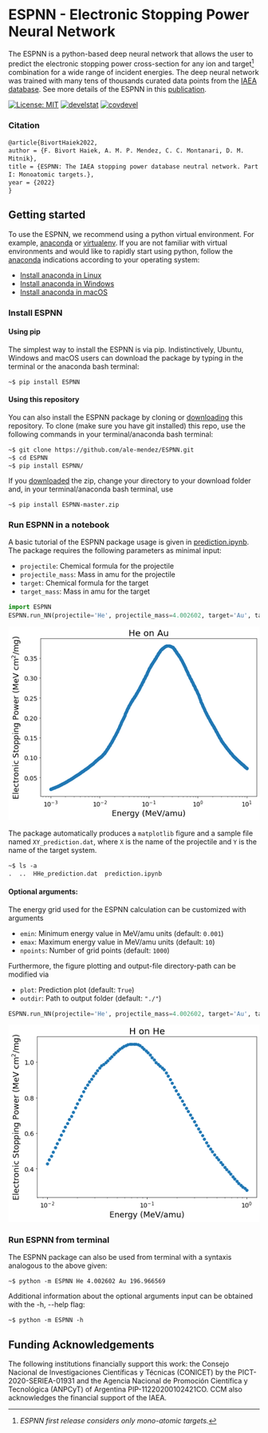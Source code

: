 # ESPNN - Electronic Stopping Power Neural Network

The ESPNN is a python-based deep neural network that allows the user to predict the electronic stopping power cross-section for any ion and target[^1] combination for a wide range of incident energies. The deep neural network was trained with many tens of thousands curated data points from the [IAEA database](https://www-nds.iaea.org/stopping/). See more details of the ESPNN in this [publication](arxiv).

[^1]: *ESPNN first release considers only mono-atomic targets.*

 [![License: MIT](https://img.shields.io/badge/License-MIT-yellow.svg)](https://opensource.org/licenses/MIT) [![develstat](https://github.com/ale-mendez/ESPNN/actions/workflows/spnn_ci.yml/badge.svg)](https://github.com/ale-mendez/SPNN/actions/workflows/espnn_ci.yml/badge.svg) [![covdevel](http://codecov.io/github/ale-mendez/ESPNN/coverage.svg?branch=master)](http://codecov.io/github/ale-mendez/ESPNN?branch=master) 
 <!-- [![Research software impact](http://depsy.org/api/package/pypi/)](http://depsy.org/package/python/) -->

### Citation

```
@article{BivortHaiek2022,
author = {F. Bivort Haiek, A. M. P. Mendez, C. C. Montanari, D. M. Mitnik},
title = {ESPNN: The IAEA stopping power database neutral network. Part I: Monoatomic targets.},
year = {2022}
}
```
## Getting started

To use the ESPNN, we recommend using a python virtual environment. For example, [anaconda](https://docs.anaconda.com/anaconda/install/index.html) or [virtualenv](https://virtualenv.pypa.io/en/stable/installation.html). If you are not familiar with virtual environments and would like to rapidly start using python, follow the [anaconda](https://docs.anaconda.com/anaconda/install/index.html) indications according to your operating system:

- <a href="https://docs.anaconda.com/anaconda/install/linux/" target="_blank">Install anaconda in Linux</a>
- <a href="https://docs.anaconda.com/anaconda/install/windows/" target="_blank">Install anaconda in Windows</a>
- <a href="https://docs.anaconda.com/anaconda/install/mac-os/" target="_blank">Install anaconda in macOS</a>

### Install ESPNN

#### Using pip

The simplest way to install the ESPNN is via pip. Indistinctively, Ubuntu, Windows and macOS users can download the package by typing in the terminal or the anaconda bash terminal:
```console
~$ pip install ESPNN
```

#### Using this repository

You can also install the ESPNN package by cloning or [downloading](https://github.com/ale-mendez/ESPNN/archive/refs/heads/master.zip) this repository. To clone (make sure you have git installed) this repo, use the following commands in your terminal/anaconda bash terminal:
```console
~$ git clone https://github.com/ale-mendez/ESPNN.git
~$ cd ESPNN
~$ pip install ESPNN/
```
If you [downloaded](https://github.com/ale-mendez/ESPNN/archive/refs/heads/master.zip) the zip, change your directory to your download folder and, in your terminal/anaconda bash terminal, use
```console
~$ pip install ESPNN-master.zip
```

### Run ESPNN in a notebook

A basic tutorial of the ESPNN package usage is given in [prediction.ipynb](workflow/prediction.ipynb). The package requires the following parameters as minimal input:

- ``projectile``: Chemical formula for the projectile
- ``projectile_mass``: Mass in amu for the projectile
- ``target``: Chemical formula for the target
- ``target_mass``: Mass in amu for the target

```python
import ESPNN
ESPNN.run_NN(projectile='He', projectile_mass=4.002602, target='Au', target_mass=196.966569)
```
    
![png](docs/prediction_files/prediction_2_0.png)

The package automatically produces a ``matplotlib`` figure and a sample file named ``XY_prediction.dat``, where ``X`` is the name of the projectile and ``Y`` is the name of the target system.

```console
~$ ls -a
.  ..  HHe_prediction.dat  prediction.ipynb 
```

#### Optional arguments:

The energy grid used for the ESPNN calculation can be customized with arguments

- ``emin``: Minimum energy value in MeV/amu units (default: ``0.001``)
- ``emax``: Maximum energy value in MeV/amu units (default: ``10``)
- ``npoints``: Number of grid points (default: ``1000``)

Furthermore, the figure plotting and output-file directory-path can be modified via
- ``plot``: Prediction plot (default: ``True``)
- ``outdir``: Path to output folder (default: ``"./"``)


```python
ESPNN.run_NN(projectile='He', projectile_mass=4.002602, target='Au', target_mass=196.966569, emin=0.01, emax=1, npoints=50)
```


    
![png](docs/prediction_files/prediction_4_0.png)
    


### Run ESPNN from terminal

The ESPNN package can also be used from terminal with a syntaxis analogous to the above given:

```console
~$ python -m ESPNN He 4.002602 Au 196.966569
```

Additional information about the optional arguments input can be obtained with the -h, --help flag:

```console
~$ python -m ESPNN -h
```


##  Funding Acknowledgements

The following institutions financially support this work: the Consejo Nacional de Investigaciones Científicas y Técnicas (CONICET) by the PICT-2020-SERIEA-01931 and the Agencia Nacional de Promoción Científica y Tecnológica (ANPCyT) of Argentina PIP-11220200102421CO. CCM also acknowledges the financial support of the IAEA.